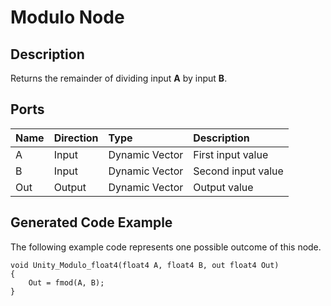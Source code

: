 # Modulo Node

## Description

Returns the remainder of dividing input **A** by input **B**.

## Ports

| Name        | Direction           | Type  | Description |
|:------------ |:-------------|:-----|:---|
| A      | Input | Dynamic Vector | First input value |
| B      | Input | Dynamic Vector | Second input value |
| Out | Output      |    Dynamic Vector | Output value |

## Generated Code Example

The following example code represents one possible outcome of this node.

```
void Unity_Modulo_float4(float4 A, float4 B, out float4 Out)
{
    Out = fmod(A, B);
}
```
